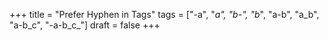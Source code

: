 +++
title = "Prefer Hyphen in Tags"
tags = ["-a", "_a", "b-", "b_", "a-b", "a_b", "a-b_c", "-a-b_c_"]
draft = false
+++
